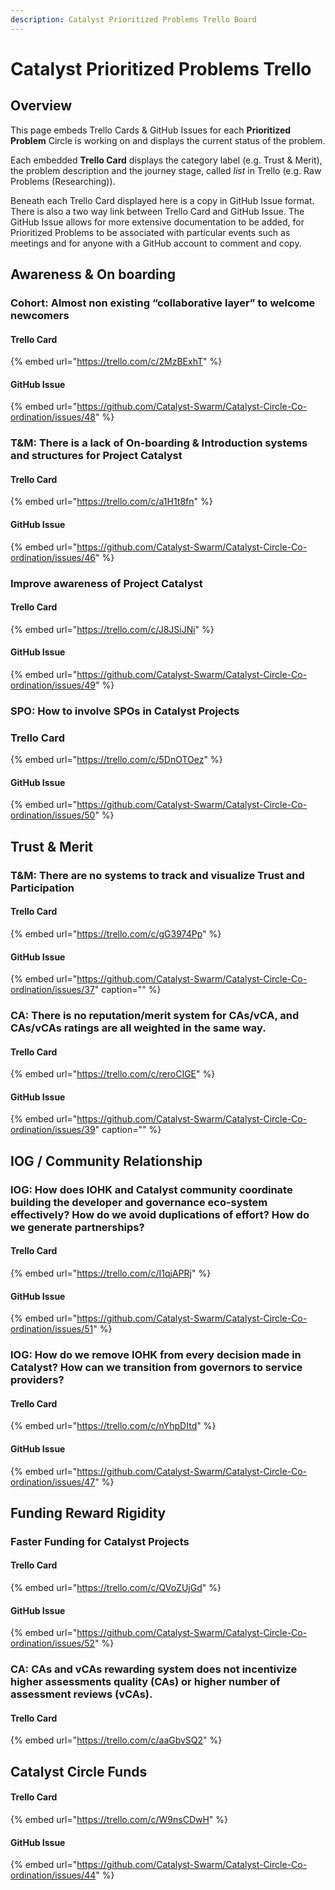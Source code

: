 ```yaml
---
description: Catalyst Prioritized Problems Trello Board
---
```


# Catalyst Prioritized Problems Trello

## Overview

This page embeds Trello Cards & GitHub Issues for each **Prioritized Problem** Circle is working on and displays the current status of the problem.

Each embedded **Trello Card** displays the category label \(e.g. Trust & Merit\), the problem description and the journey stage, called _list_ in Trello \(e.g. Raw Problems \(Researching\)\).

Beneath each Trello Card displayed here is a copy in GitHub Issue format. There is also a two way link between Trello Card and GitHub Issue. The GitHub Issue allows for more extensive documentation to be added, for Prioritized Problems to be associated with particular events such as meetings and for anyone with a GitHub account to comment and copy.

## Awareness & On boarding

### Cohort: Almost non existing “collaborative layer” to welcome newcomers

#### Trello Card

{% embed url="https://trello.com/c/2MzBExhT" %}

#### GitHub Issue

{% embed url="https://github.com/Catalyst-Swarm/Catalyst-Circle-Co-ordination/issues/48" %}

### T&M: There is a lack of On-boarding & Introduction systems and structures for Project Catalyst

#### Trello Card

{% embed url="https://trello.com/c/a1H1t8fn" %}

#### GitHub Issue

{% embed url="https://github.com/Catalyst-Swarm/Catalyst-Circle-Co-ordination/issues/46" %}

### Improve awareness of Project Catalyst

#### Trello Card

{% embed url="https://trello.com/c/J8JSiJNi" %}

#### GitHub Issue

{% embed url="https://github.com/Catalyst-Swarm/Catalyst-Circle-Co-ordination/issues/49" %}

### SPO: How to involve SPOs in Catalyst Projects

### Trello Card

{% embed url="https://trello.com/c/5DnOTOez" %}

#### GitHub Issue

{% embed url="https://github.com/Catalyst-Swarm/Catalyst-Circle-Co-ordination/issues/50" %}

## Trust & Merit

### T&M: There are no systems to track and visualize Trust and Participation

#### Trello Card

{% embed url="https://trello.com/c/gG3974Pp" %}

#### GitHub Issue

{% embed url="https://github.com/Catalyst-Swarm/Catalyst-Circle-Co-ordination/issues/37" caption="" %}

### CA: There is no reputation/merit system for CAs/vCA, and CAs/vCAs ratings are all weighted in the same way.

#### Trello Card

{% embed url="https://trello.com/c/reroCIGE" %}

#### GitHub Issue

{% embed url="https://github.com/Catalyst-Swarm/Catalyst-Circle-Co-ordination/issues/39" caption="" %}

## IOG / Community Relationship

### IOG: How does IOHK and Catalyst community coordinate building the developer and governance eco-system effectively? How do we avoid duplications of effort? How do we generate partnerships?

#### Trello Card

{% embed url="https://trello.com/c/I1qjAPRj" %}

#### GitHub Issue

{% embed url="https://github.com/Catalyst-Swarm/Catalyst-Circle-Co-ordination/issues/51" %}

### IOG: How do we remove IOHK from every decision made in Catalyst? How can we transition from governors to service providers?

#### Trello Card

{% embed url="https://trello.com/c/nYhpDItd" %}

#### GitHub Issue

{% embed url="https://github.com/Catalyst-Swarm/Catalyst-Circle-Co-ordination/issues/47" %}





## Funding Reward Rigidity

### Faster Funding for Catalyst Projects

#### Trello Card

{% embed url="https://trello.com/c/QVoZUjGd" %}

#### GitHub Issue

{% embed url="https://github.com/Catalyst-Swarm/Catalyst-Circle-Co-ordination/issues/52" %}

### CA: CAs and vCAs rewarding system does not incentivize higher assessments quality \(CAs\) or higher number of assessment reviews \(vCAs\).

#### Trello Card

{% embed url="https://trello.com/c/aaGbvSQ2" %}



## Catalyst Circle Funds

#### Trello Card

{% embed url="https://trello.com/c/W9nsCDwH" %}

#### GitHub Issue

{% embed url="https://github.com/Catalyst-Swarm/Catalyst-Circle-Co-ordination/issues/44" %}





